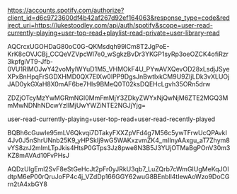 https://accounts.spotify.com/authorize?client_id=d6c9723600df4b42af267d92ef164063&response_type=code&redirect_uri=https://lukestoodley.com/api/auth/spotify&scope=user-read-currently-playing+user-top-read+playlist-read-private+user-library-read

AQCrcxUGOHDaG80oC0G-QKMsdqh99lCm8T2JgPoE-KrK8cOVJCBj_CCQeVZVpcWl7e0_wSgkzBvDr3YKGP1syRp3oeOZCK4ofiRzr3kpfgiVT9-Jfb-0VU1RlMOJwY42voMylWYuD1M5_VHMOkF4U_PYwAVXQevOD28xLsdjJSyeXPxBnHpqFrSGDXHMD0QX7ElXw0IPP9DgsJnBwtIxkCM9U9ZIjLDk3vXLUOjJAD0ykGXaH8X0mAF6be7HIs9BMeQ0T02ksDQEHcLgvh35ORn5drw

ZDZjOTcyMzYwMGRmNGI0MmFmMjY3ZDkyZWYxNjQwNjM6ZTE2MGQ3MmMwNDNhNDcwYzllMjUwYWZiNTE2NGJjYjg=

user-read-currently-playing+user-top-read+user-read-recently-played

BQBh6cGuwIe95mLV6Qkvqi7DTakyFXXZpVFd4g7M56c5ywTFrwUcQPAvkI4Jv0J5nShrUNnb25K9_yHPSkIj9wG5WAKxzvmZK4_mIInyAAxgu_aT7Zhym8vYS8zrJ2mImLTpJkis4HtsP0GTps3Jz8pwe8N3B5J3YUjOTMaBgPOnV30m3KZ8mAVAd10FvPHsJ

AQDzUIgEml2SvF8eStGeHcJt2pFr0yJRkU3qb7_LuZQrb7cWmGIUgMeKqJOIdtpM6eP00rQruJoFP4c4j_VZdDp166GGY62wuG8BEnbll4tIewAoWzo9DoCGrn2tA4xbGY8